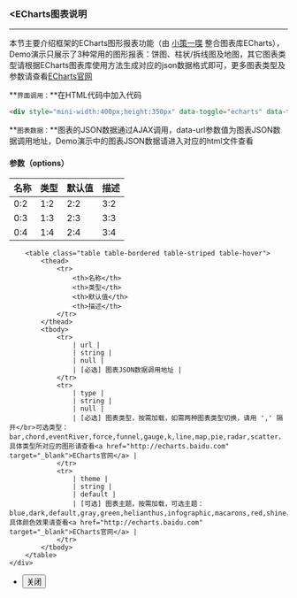### <ECharts图表说明
***
本节主要介绍框架的ECharts图形报表功能（由 [小策一喋](http://www.topjui.com) 整合图表库ECharts），Demo演示只展示了3种常用的图形报表：饼图、柱状/拆线图及地图，其它图表类型请根据ECharts图表库使用方法生成对应的json数据格式即可，更多图表类型及参数请查看[ECharts官网](http://echarts.baidu.com)

**`界面调用：`**在HTML代码中加入代码
```html
<div style="mini-width:400px;height:350px" data-toggle="echarts" data-type="pie,funnel" data-theme="blue" data-url="echarts-barData.html"></div>
```
**`图表数据：`**图表的JSON数据通过AJAX调用，data-url参数值为图表JSON数据调用地址，Demo演示中的图表JSON数据请进入对应的html文件查看
#### 参数（options）

| 名称 | 类型 | 默认值 | 描述 |
| -- | -- | -- | -- |
| 0:2 | 1:2 | 2:2 | 3:2 |
| 0:3 | 1:3 | 2:3 | 3:3 |
| 0:4 | 1:4 | 2:4 | 3:4 |

        <table class="table table-bordered table-striped table-hover">
            <thead>
                <tr>
                    <th>名称</th>
                    <th>类型</th>
                    <th>默认值</th>
                    <th>描述</th>
                </tr>
            </thead>
            <tbody>
                <tr>
                    | url |
                    | string |
                    | null |
                    | [必选] 图表JSON数据调用地址 |
                </tr>
                <tr>
                    | type |
                    | string |
                    | null |
                    | [必选] 图表类型，按需加载，如需两种图表类型切换，请用 ',' 隔开</br>可选类型：bar,chord,eventRiver,force,funnel,gauge,k,line,map,pie,radar,scatter，具体类型所对应的图形请查看<a href="http://echarts.baidu.com" target="_blank">ECharts官网</a> |
                </tr>
                <tr>
                    | theme |
                    | string |
                    | default |
                    | [可选] 图表主题，按需加载，可选主题：blue,dark,default,gray,green,helianthus,infographic,macarons,red,shine，具体颜色效果请查看<a href="http://echarts.baidu.com" target="_blank">ECharts官网</a> |
                </tr>
            </tbody>
        </table>
    </div>
</div>
<div class="bjui-pageFooter">
    <ul>
        <li><button type="button" class="btn-close" data-icon="close">关闭</button></li>
    </ul>
</div>

